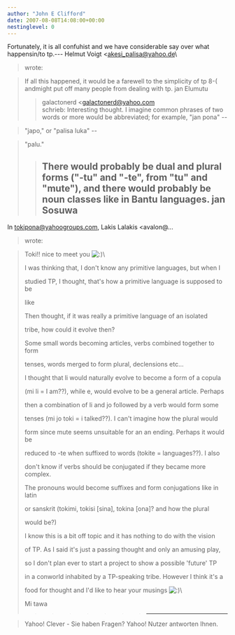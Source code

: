 ```yaml
---
author: "John E Clifford"
date: 2007-08-08T14:08:00+00:00
nestinglevel: 0
---
```

Fortunately, it is all confuhist and we have considerable say over what happensin/to tp.---
 Helmut Voigt <[akesi_palisa@yahoo.de](mailto://akesi_palisa@yahoo.de)\
> wrote:

> If all this happened, it would be a farewell to the simplicity of tp 8-( andmight put off many
> people from dealing with tp.
> jan Elumutu
>> galactonerd <[galactonerd@yahoo.com](mailto://galactonerd@yahoo.com)\
> schrieb:
> Interesting thought. I imagine common phrases of two words or more
> would be abbreviated; for example, "jan pona" --

> "japo," or "palisa
> luka" --

> "palu."
>> There would probably be dual and plural forms ("-tu" and "-te",
> from "tu" and "mute"), and there would probably be noun classes like
> in Bantu languages.
>> jan Sosuwa
>> ---
 In [tokipona@yahoogroups.com](mailto://tokipona@yahoogroups.com), Lakis Lalakis <avalon@...
> wrote:

> 
>> 
> Toki!! nice to meet you ![:)](images/smilies/icon_e_smile.gif "Smile")\
> 
>> 
> I was thinking that, I don't know any primitive languages, but when
> I
> 
> studied TP, I thought, that's how a primitive language is supposed
> to be
> 
> like
> 
>> 
> Then thought, if it was really a primitive language of an isolated
> 
> tribe, how could it evolve then?
> 
>> 
> Some small words becoming articles, verbs combined together to form
> 
> tenses, words merged to form plural, declensions etc...
> 
>> 
> I thought that li would naturally evolve to become a form of a
> copula
> 
> (mi li = I am??), while e, would evolve to be a general article.
> Perhaps
> 
> then a combination of li and jo followed by a verb would form some
> 
> tenses (mi jo toki = i talked??). I can't imagine how the plural
> would
> 
> form since mute seems unsuitable for an an ending. Perhaps it would
> be
> 
> reduced to -te when suffixed to words (tokite = languages??). I
> also
> 
> don't know if verbs should be conjugated if they became more
> complex.
> 
> The pronouns would become suffixes and form conjugations like in
> latin
> 
> or sanskrit (tokimi, tokisi \[sina\], tokina \[ona\]? and how the
> plural
> 
> would be?)
> 
>> 
> I know this is a bit off topic and it has nothing to do with the
> vision
> 
> of TP. As I said it's just a passing thought and only an amusing
> play,
> 
> so I don't plan ever to start a project to show a possible 'future'
> TP
> 
> in a conworld inhabited by a TP-speaking tribe. However I think
> it's a
> 
> food for thought and I'd like to hear your musings ![:)](images/smilies/icon_e_smile.gif "Smile")\
> 
>> 
> Mi tawa
> 
>>>>>>>> ---------------------------------

> Yahoo! Clever - Sie haben Fragen? Yahoo! Nutzer antworten Ihnen.